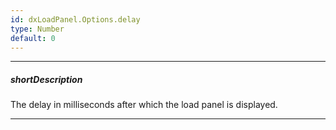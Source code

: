 ```yaml
---
id: dxLoadPanel.Options.delay
type: Number
default: 0
---
```

---
##### shortDescription
The delay in milliseconds after which the load panel is displayed.

---
